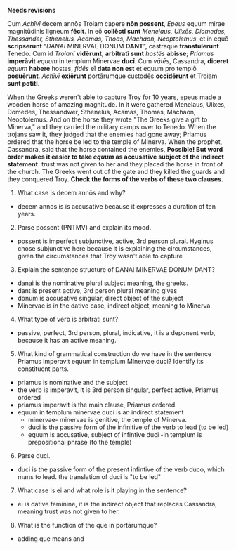 **Needs revisions**

Cum *Achīvī* decem annōs Troiam capere **nōn possent**, *Epeus* equum mirae magnitūdinis ligneum **fēcit**.
In eō **collēctī sunt** *Menelaus, Ulixēs, Diomedes, Thessander, Sthenelus, Acamas, Thoas, Machaon, Neoptolemus*.
et in equō **scripsērunt** “*DANAI* MINERVAE DONUM **DANT**”, castraque **transtulērunt** Tenedo.
Cum id *Troianī* **vidērunt**, **arbitratī sunt** *hostēs* **abisse**;
*Priamus* **imperāvit** *equum* in templum Minervae **ducī**.
Cum *vātēs*, Cassandra, **diceret** *equum* **habere** hostes, *fidēs* eī **data non est** et equum pro templō **posuērunt**.
*Achīvī* **exiērunt** portārumque custodēs **occidērunt** et Troiam **sunt potitī**.

When the Greeks weren't able to capture Troy for 10 years,
epeus made a wooden horse of amazing magnitude.
In it were gathered Menelaus, Ulixes, Domedes, Thessandwer, Sthenelus, Acamas, Thomas, Machaon, Neoptolemus.
And on the horse they wrote "The Greeks give a gift to Minerva," and they carried the military camps over to Tenedo.
When the trojans saw it, they judged that the enemies had gone away;
Priamus ordered that the horse be led to the temple of Minerva.
When the prophet, Cassandra, said that the horse contained the enemies, **Possible!  But word order makes it easier to take *equum* as accusative subject of the indirect statement.**
 trust was not given to her and they placed the horse in front of the church.
The Greeks went out of the gate
and they killed the guards and they conquered Troy. **Check the forms of the verbs of these two clauses.**

1. What case is decem annōs and why?
- decem annos is is accusative because it expresses a duration of ten years. 

2. Parse possent (PNTMV) and explain its mood.
- possent is imperfect subjunctive, active, 3rd person plural. Hyginus chose subjunctive here because it is explaining the circumstances, given the circumstances that Troy wasn't able to capture

3. Explain the sentence structure of DANAI MINERVAE DONUM DANT?
- danai is the nominative plural subject meaning, the greeks. 
- dant is present active, 3rd person plural meaning gives
- donum is accusative singular, direct object of the subject
- Minervae is in the dative case, indirect object, meaning to Minerva. 

4. What type of verb is arbitrati sunt?
- passive, perfect, 3rd person, plural, indicative, it is a deponent verb, because it has an active meaning. 

5. What kind of grammatical construction do we have in the sentence Priamus imperavit equum in templum Minervae duci? Identify its constituent parts.
 - priamus is nominative and the subject
 - the verb is imperavit, it is 3rd person singular, perfect active, Priamus ordered
 - priamus imperavit is the main clause, Priamus ordered. 
 - equum in templum minervae duci is an indirect statement
     -  minervae- minervae is genitive, the temple of Minerva.
     - duci is the passive form of the infinitive of the verb to lead (to be led)
     - equum is accusative, subject of infintive duci
      -in templum is prepositional phrase (to the temple)

6. Parse duci.
- duci is the passive form of the present infintive of the verb duco, which mans to lead. the translation of duci is "to be led"

7. What case is ei and what role is it playing in the sentence?
- ei is dative feminine, it is the indirect object that replaces Cassandra, meaning trust was not given to her. 

8. What is the function of the que in portārumque?
- adding que means and
